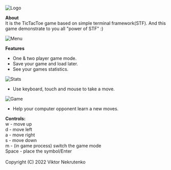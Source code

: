 ![Logo](https://sun9-east.userapi.com/sun9-73/s/v1/ig2/kztAoKTNEnOvsV7FFNeVgUafxJKGVwP6hKUPRJeX-JDRwd_8w607EcSEIOWhoetszGbvIyMrZDXKRglNtomQsMh4.jpg?size=970x184&quality=95&type=album)</br>

**About**</br>
It is the TicTacToe game based on simple terminal framework(STF). And this game demonstrate to you all "power of STF" :)<br>

![Menu](https://sun9-west.userapi.com/sun9-47/s/v1/ig2/qgfOx73niYlnTEXBydiiDVtB64c09LlP3JPCmzgbecq8gwVev0DnTsl4A_TL-O8IO-BnLtf1t3W8zXmBShQ9kbOq.jpg?size=1080x1491&quality=95&type=album)</br>

**Features**</br>
<ul>
<li>One & two player game mode.</li>
<li>Save your game and load later.</li>
<li>See your games statistics.</li>
</ul>

![Stats](https://sun9-east.userapi.com/sun9-30/s/v1/ig2/AhXfMIjFmvLXzUVtRBI4Pp9v6Gn4yt793L4BvkG6eThwV1ZBenASqoi51ZV5wl-OKMRAUOlUXSFLG7xUJ45gvPDH.jpg?size=1080x1479&quality=95&type=album)</br>

<ul>
<li>Use keyboard, touch and mouse to take a move.</li>
</ul>

![Game](https://sun9-west.userapi.com/sun9-51/s/v1/ig2/EN3tNTblKHQhcL-I4eRfTqfNKz_HuzOqI91HfxScZTrsmpmgKO5TlZtqhppgWBu7xleJ8oI_vi_AxwJKqRZSfi5C.jpg?size=1080x1501&quality=95&type=album)</br>

<ul>
<li>Help your computer opponent learn a new moves.</li>
</ul>

**Controls:**<br>
w - move up<br>
d - move left<br>
a - move right<br>
s - move down<br>
m - (in game process) switch the game mode</br> 
Space - place the symbol/Enter<br><br>
Copyright (C) 2022 Viktor Nekrutenko